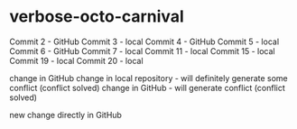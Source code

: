 # verbose-octo-carnival
Commit 2 - GitHub
Commit 3 - local
Commit 4 - GitHub
Commit 5 - local
Commit 6 - GitHub
Commit 7 - local
Commit 11 - local
Commit 15 - local
Commit 19 - local
Commit 20 - local

change in GitHub
change in local repository - will definitely generate some conflict (conflict solved)
change in GitHub - will generate conflict (conflict solved)

new change directly in GitHub

